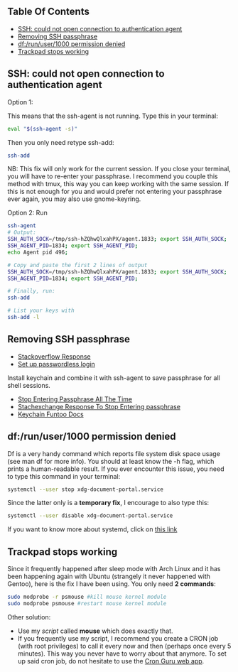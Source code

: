 ## Table Of Contents

* [SSH: could not open connection to authentication agent](#ssh-could-not-open-connection-to-authentication-agent)
* [Removing SSH passphrase](#removing-ssh-passphrase)
* [df:/run/user/1000 permission denied](#dfrunuser1000-permission-denied)
* [Trackpad stops working](#trackpad-stops-working)

## SSH: could not open connection to authentication agent

Option 1:

This means that the ssh-agent is not running. Type this in your terminal:
```bash
eval "$(ssh-agent -s)"
```
Then you only need retype ssh-add:
```bash
ssh-add
```
NB: This fix will only work for the current session. If you close your
terminal, you will have to re-enter your passphrase. I recommend you couple
this method with tmux, this way you can keep working with the same session.
If this is not enough for you and would prefer not entering your passphrase
ever again, you may also use gnome-keyring.

Option 2:
Run
```bash
ssh-agent
# Output:
SSH_AUTH_SOCK=/tmp/ssh-hZQhwQlxahPX/agent.1833; export SSH_AUTH_SOCK; 
SSH_AGENT_PID=1834; export SSH_AGENT_PID; 
echo Agent pid 496; 

# Copy and paste the first 2 lines of output
SSH_AUTH_SOCK=/tmp/ssh-hZQhwQlxahPX/agent.1833; export SSH_AUTH_SOCK; 
SSH_AGENT_PID=1834; export SSH_AGENT_PID; 

# Finally, run:
ssh-add

# List your keys with
ssh-add -l
```

## Removing SSH passphrase

+ [Stackoverflow Response](https://stackoverflow.com/questions/112396/how-do-i-remove-the-passphrase-for-the-ssh-key-without-having-to-create-a-new-ke#112409)
+ [Set up passwordless login](https://linuxize.com/post/how-to-setup-passwordless-ssh-login/)

Install keychain and combine it with ssh-agent to save passphrase for all
shell sessions.

+ [Stop Entering Passphrase All The Time](https://keyboardinterrupt.org/stop-entering-your-ssh-passphrase-all-the-time)
+ [Stachexchange Response To Stop Entering passphrase](https://stackoverflow.com/questions/10032461/git-keeps-asking-me-for-my-ssh-key-passphrase)
+ [Keychain Funtoo Docs](https://www.funtoo.org/Keychain)

## df:/run/user/1000 permission denied

Df is a very handy command which reports file system disk space usage (see man
df for more info). You should at least know the -h flag, which prints a
human-readable result.  If you ever encounter this issue, you need to type this
command in your terminal:

```bash
systemctl --user stop xdg-document-portal.service
```
Since the latter only is a **temporary fix**, I encourage to also type this:

```bash
systemctl --user disable xdg-document-portal.service
```

If you want to know more about systemd, click on [this
link](https://wiki.archlinux.org/title/Systemd)

## Trackpad stops working

Since it frequently happened after sleep mode with Arch Linux and it has been
happening again with Ubuntu (strangely it never happened with Gentoo), here is
the fix I have been using. You only need **2 commands**:

```bash
sudo modprobe -r psmouse #kill mouse kernel module
sudo modprobe psmouse #restart mouse kernel module
```

Other solution:

+ Use my *script* called **mouse** which does exactly that.
+ If you frequently use my script, I recommend you create a CRON job (with root
  privileges) to call it every now and then (perhaps once every 5 minutes).
  This way you never have to worry about that anymore. To set up said cron job,
  do not hesitate to use the [Cron Guru web app](https://www.creativebloq.com/features/10-best-static-site-generators).
